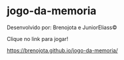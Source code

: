 # jogo-da-memoria
Desenvolvido por: Brenojota e JuniorEliass©

Clique no link para jogar!

https://brenojota.github.io/jogo-da-memoria/
